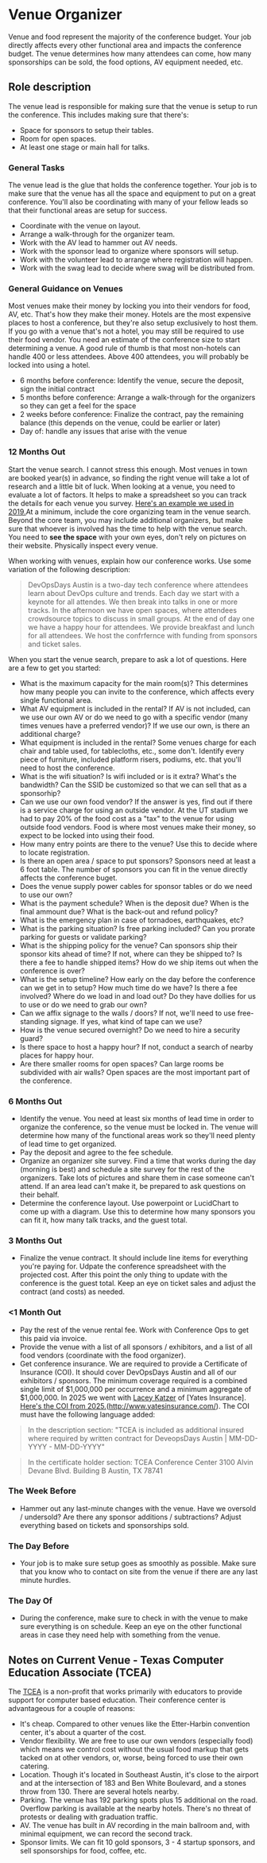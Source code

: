# Venue Organizer

Venue and food represent the majority of the conference budget. Your job directly affects every other functional area and impacts the conference budget. The venue determines how many attendees can come, how many sponsorships can be sold, the food options, AV equipment needed, etc.

## Role description

The venue lead is responsible for making sure that the venue is setup to run the conference. This includes making sure that there's:

- Space for sponsors to setup their tables.
- Room for open spaces.
- At least one stage or main hall for talks.

### General Tasks

The venue lead is the glue that holds the conference together. Your job is to make sure that the venue has all the space and equipment to put on a great conference. You'll also be coordinating with many of your fellow leads so that their functional areas are setup for success.

* Coordinate with the venue on layout.
* Arrange a walk-through for the organizer team.
* Work with the AV lead to hammer out AV needs.
* Work with the sponsor lead to organize where sponsors will setup.
* Work with the volunteer lead to arrange where registration will happen.
* Work with the swag lead to decide where swag will be distributed from.

### General Guidance on Venues
Most venues make their money by locking you into their vendors for food, AV, etc. That's how they make their money. Hotels are the most expensive places to host a conference, but they're also setup exclusively to host them. If you go with a venue that's not a hotel, you may still be required to use their food vendor. You need an estimate of the conference size to start determining a venue. A good rule of thumb is that most non-hotels can handle 400 or less attendees. Above 400 attendees, you will probably be locked into using a hotel.

* 6 months before conference: Identify the venue, secure the deposit, sign the initial contract
* 5 months before conference: Arrange a walk-through for the organizers so they can get a feel for the space
* 2 weeks before conference: Finalize the contract, pay the remaining balance (this depends on the venue, could be earlier or later)
* Day of: handle any issues that arise with the venue

### 12 Months Out

Start the venue search. I cannot stress this enough. Most venues in town are booked year(s) in advance, so finding the right venue will take a lot of research and a little bit of luck. When looking at a venue, you need to evaluate a lot of factors. It helps to make a spreadsheet so you can track the details for each venue you survey. [Here's an example we used in 2019.](https://docs.google.com/spreadsheets/d/1EQunO3mcngZbve83F7vcKeX9ymLL742AT2QXNlKa0Es/edit?usp=sharing)At a minimum, include the core organizing team in the venue search. Beyond the core team, you may include additional organizers, but make sure that whoever is involved has the time to help with the venue search. You need to **see the space** with your own eyes, don't rely on pictures on their website. Physically inspect every venue.

When working with venues, explain how our conference works. Use some variation of the following description:

>DevOpsDays Austin is a two-day tech conference where attendees learn about DevOps culture and trends. Each day we start with a keynote for all attendes. We then break into talks in one or more tracks. In the afternoon we have open spaces, where attendees crowdsource topics to discuss in small groups. At the end of day one we have a happy hour for attendees. We provide breakfast and lunch for all attendees. We host the confrfernce with funding from sponsors and ticket sales.

When you start the venue search, prepare to ask a lot of questions. Here are a few to get you started:

* What is the maximum capacity for the main room(s)? This determines how many people you can invite to the conference, which affects every single functional area.
* What AV equipment is included in the rental? If AV is not included, can we use our own AV or do we need to go with a specific vendor (many times venues have a preferred vendor)? If we use our own, is there an additional charge?
* What equipment is included in the rental? Some venues charge for each chair and table used, for tablecloths, etc., some don't. Identify every piece of furniture, included platform risers, podiums, etc. that you'll need to host the conference.
* What is the wifi situation? Is wifi included or is it extra? What's the bandwidth? Can the SSID be customized so that we can sell that as a sponsorhip?
* Can we use our own food vendor? If the answer is yes, find out if there is a service charge for using an outside vendor. At the UT stadium we had to pay 20% of the food cost as a "tax" to the venue for using outside food vendors. Food is where most venues make their money, so expect to be locked into using their food.
* How many entry points are there to the venue? Use this to decide where to locate registration.
* Is there an open area / space to put sponsors? Sponsors need at least a 6 foot table. The number of sponsors you can fit in the venue directly affects the conference buget.
* Does the venue supply power cables for sponsor tables or do we need to use our own?
* What is the payment schedule? When is the deposit due? When is the final ammount due? What is the back-out and refund policy?
* What is the emergency plan in case of tornadoes, earthquakes, etc?
* What is the parking situation? Is free parking included? Can you prorate parking for guests or validate parking? 
* What is the shipping policy for the venue? Can sponsors ship their sponsor kits ahead of time? If not, where can they be shipped to? Is there a fee to handle shipped items? How do we ship items out when the conference is over?
* What is the setup timeline? How early on the day before the conference can we get in to setup? How much time do we have? Is there a fee involved? Where do we load in and load out? Do they have dollies for us to use or do we need to grab our own?
* Can we affix signage to the walls / doors? If not, we'll need to use free-standing signage. If yes, what kind of tape can we use?
* How is the venue secured overnight? Do we need to hire a security guard?
* Is there space to host a happy hour? If not, conduct a search of nearby places for happy hour.
* Are there smaller rooms for open spaces? Can large rooms be subdivided with air walls? Open spaces are the most important part of the conference.

### 6 Months Out

* Identify the venue. You need at least six months of lead time in order to organize the conference, so the venue must be locked in. The venue will determine how many of the functional areas work so they'll need plenty of lead time to get organized.
* Pay the deposit and agree to the fee schedule.
* Organize an organizer site survey. Find a time that works during the day (morning is best) and schedule a site survey for the rest of the organizers. Take lots of pictures and share them in case someone can't attend. If an area lead can't make it, be prepared to ask questions on their behalf.
* Determine the conference layout. Use powerpoint or LucidChart to come up with a diagram. Use this to determine how many sponsors you can fit it, how many talk tracks, and the guest total.

### 3 Months Out

* Finalize the venue contract. It should include line items for everything you're paying for. Udpate the conference spreadsheet with the projected cost. After this point the only thing to update with the conference is the guest total. Keep an eye on ticket sales and adjust the contract (and costs) as needed.

### <1 Month Out

* Pay the rest of the venue rental fee. Work with Conference Ops to get this paid via invoice.
* Provide the venue with a list of all sponsors / exhibitors, and a list of all food vendors (coordinate with the food organizer).
* Get conference insurance. We are required to provide a Certificate of Insurance (COI). It should cover DevOpsDays Austin and all of our exhibitors / sponsors. The minimum coverage required is a combined single limit of $1,000,000 per occurrence and a minimum aggregate of $1,000,000. In 2025 we went with [Lacey Katzer](mailto:lacey@yatesinsurance.com) of [Yates Insurance]. [Here's the COI from 2025.](https://drive.google.com/file/d/1mwXYbAU-IpzI1xmFY0fGtWiJ9qidUDfE/view?usp=drive_link)(http://www.yatesinsurance.com/). The COI must have the following language added:
>In the description section:
>"TCEA is included as additional insured where required by written contract for DeveopsDays Austin | MM-DD-YYYY - MM-DD-YYYY"

> In the certificate holder section: 
> TCEA Conference Center
>3100 Alvin Devane Blvd. Building B
>Austin, TX 78741

### The Week Before

* Hammer out any last-minute changes with the venue. Have we oversold / undersold? Are there any sponsor additions / subtractions? Adjust everything based on tickets and sponsorships sold.

### The Day Before

* Your job is to make sure setup goes as smoothly as possible. Make sure that you know who to contact on site from the venue if there are any last minute hurdles.

### The Day Of

* During the conference, make sure to check in with the venue to make sure everything is on schedule. Keep an eye on the other functional areas in case they need help with something from the venue. 

## Notes on Current Venue - Texas Computer Education Associate (TCEA)

The [TCEA](https://tcea.org/) is a non-profit that works primarily with educators to provide support for computer based education. Their conference center is advantageous for a couple of reasons:

* It's cheap. Compared to other venues like the Etter-Harbin convention center, it's about a quarter of the cost.
* Vendor flexibility. We are free to use our own vendors (especially food) which means we control cost without the usual food markup that gets tacked on at other vendors, or, worse, being forced to use their own catering.
* Location. Though it's located in Southeast Austin, it's close to the airport and at the intersection of 183 and Ben White Boulevard, and a stones throw from 130. There are several hotels nearby.
* Parking. The venue has 192 parking spots plus 15 additional on the road. Overflow parking is available at the nearby hotels. There's no threat of protests or dealing with graduation traffic.
* AV. The venue has built in AV recording in the main ballroom and, with minimal equipment, we can record the second track.
* Sponsor limits. We can fit 10 gold sponsors, 3 - 4 startup sponsors, and sell sponsorships for food, coffee, etc.
